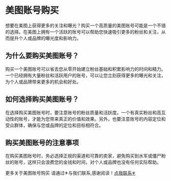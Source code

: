 # 美图账号购买

想要在美图上获得更多的关注和曝光？购买一个高质量的美图账号可能是一个不错的选择。在美图上拥有一个活跃的账号可以帮助您快速吸引更多的粉丝和关注，从而提升个人或品牌的曝光度和影响力。

## 为什么要购买美图账号？

购买一个美图账号可以省去您从零开始建立粉丝基础和积累影响力的时间和精力。一个已经拥有大量粉丝和活跃用户的账号，可以让您立刻获得更多的曝光和关注，为个人或品牌带来更多的机会和好处。

## 如何选择购买美图账号？

在选择购买美图账号时，要注意账号的粉丝质量和活跃度。一个有真实粉丝和高互动性的账号，才能为您带来真正的价值和效果。另外，也要注意账号的内容定位和受众群体，确保与您或品牌的定位和目标相符合。

## 购买美图账号的注意事项

在购买美图账号时，务必选择正规的渠道和可靠的卖家，避免购买到水军或僵尸粉丝的账号，这样只会浪费您的金钱和时间，对个人或品牌也没有任何实际帮助。

更多关于美图账号购买 请通过✈与我们联系,感谢阅读！[点我联系✈](https://dl.G208.com)